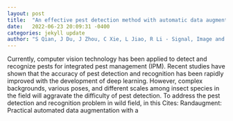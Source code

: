 ```yaml
---
layout: post
title:  "An effective pest detection method with automatic data augmentation strategy in the agricultural field"
date:   2022-06-23 20:09:31 -0400
categories: jekyll update
author: "S Qian, J Du, J Zhou, C Xie, L Jiao, R Li - Signal, Image and Video Processing, 2022"
---
```

Currently, computer vision technology has been applied to detect and recognize pests for integrated pest management (IPM). Recent studies have shown that the accuracy of pest detection and recognition has been rapidly improved with the development of deep learning. However, complex backgrounds, various poses, and different scales among insect species in the field will aggravate the difficulty of pest detection. To address the pest detection and recognition problem in wild field, in this 
Cites: Randaugment: Practical automated data augmentation with a